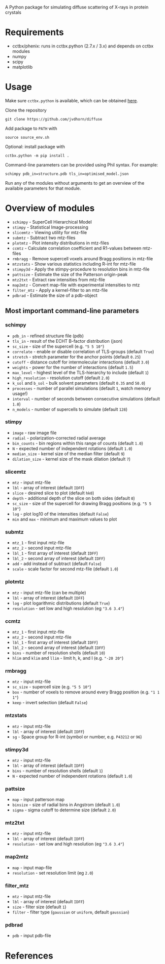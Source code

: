 A Python package for simulating diffuse scattering of X-rays in protein crystals

# Requirements
* cctbx/phenix: runs in cctbx.python (2.7.x / 3.x) and depends on cctbx modules
* numpy
* scipy
* matplotlib

# Usage
Make sure `cctbx.python` is available, which can be obtained [here](https://github.com/cctbx/cctbx_project?tab=readme-ov-file#installation).

Clone the repository
```
git clone https://github.com/jvdhorn/diffuse
```

Add package to `PATH` with
```
source source_env.sh
```

Optional: install package with
```
cctbx.python -m pip install .
```

Command-line parameters can be provided using Phil syntax. For example:
```
schimpy pdb_in=structure.pdb tls_in=optimised_model.json
```

Run any of the modules without arguments to get an overview of the available parameters for that module.

# Overview of modules
* `schimpy` - SuperCell Hierarchical Model
* `stimpy` - Statistical Image-processing
* `slicemtz` - Viewing utility for mtz-file
* `submtz` - Subtract two mtz-files
* `plotmtz` - Plot intensity distributions in mtz-files
* `ccmtz` - Calculate correlation coefficient and R1-values between mtz-files
* `rmbragg` - Remove supercell voxels around Bragg positions in mtz-file
* `mtzstats` - Show various statistics including R-int for mtz-file
* `stimpy3d` - Apply the stimpy-procedure to resolution bins in mtz-file
* `pattsize` - Estimate the size of the Patterson origin-peak
* `mtz2txt` - Extract raw intensities from mtz-file
* `map2mtz` - Convert map-file with experimental intensities to mtz
* `filter_mtz` - Apply a kernel-filter to an mtz-file
* `pdbrad` - Estimate the size of a pdb-object

## Most important command-line parameters
### schimpy
* `pdb_in` - refined structure file (pdb)
* `tls_in` - result of the ECHT B-factor distribution (json)
* `sc_size` - size of the supercell (e.g. `"5 5 10"`)
* `correlate` - enable or disable correlation of TLS-groups (default `True`)
* `stretch` - stretch parameter for the anchor points (default `0.25`)
* `cutoff` - distance cutoff for intermolecular interactions (default `3.0`)
* `weights` - power for the number of interactions (default `1.5`)
* `max_level` - highest level of the TLS-hierarchy to include (default `1`)
* `high_resolution` - resolution cutoff (default `2.0`)
* `k_sol` and `b_sol` - bulk solvent parameters (default `0.35` and `50.0`)
* `processes` - number of parallel simulations (default `1`, watch memory usage!)
* `interval` - number of seconds between consecutive simulations (default `1.0`)
* `n_models` - number of supercells to simulate (default `128`)

### stimpy
* `image` - raw image file
* `radial` - polarization-corrected radial average
* `bin_counts` - bin regions within this range of counts (default `1.0`)
* `N` - expected number of independent rotations (default `1.0`)
* `median_size` - kernel size of the median filter (default `9`)
* `dilation_size` - kernel size of the mask dilation (default `7`)

### slicemtz
* `mtz` - input mtz-file
* `lbl` - array of interest (default `IDFF`)
* `slice` - desired slice to plot (default `hk0`)
* `depth` - additional depth of the slice on both sides (default `0`)
* `sc_size` - size of the supercell for drawing Bragg positions (e.g. `"5 5 10"`)
* `log` - plot log10 of the intensities (default `False`)
* `min` and `max` - minimum and maximum values to plot

### submtz
* `mtz_1` - first input mtz-file
* `mtz_2` - second input mtz-file
* `lbl_1` - first array of interest (default `IDFF`)
* `lbl_2` - second array of interest (default `IDFF`)
* `add` - add instead of subtract (default `False`)
* `scale` - scale factor for second mtz-file (default `1.0`)

### plotmtz
* `mtz` - input mtz-file (can be multiple)
* `lbl` - array of interest (default `IDFF`)
* `log` - plot logarithmic distributions (default `True`)
* `resolution` - set low and high resolution (eg `"3.6 3.4"`)

### ccmtz
* `mtz_1` - first input mtz-file
* `mtz_2` - second input mtz-file
* `lbl_1` - first array of interest (default `IDFF`)
* `lbl_2` - second array of interest (default `IDFF`)
* `bins` - number of resolution shells (default `10`)
* `hlim` and `klim` and `llim` - limit h, k, and l (e.g. `"-20 20"`)

### rmbragg
* `mtz` - input mtz-file
* `sc_size` - supercell size (e.g. `"5 5 10"`)
* `box` - number of voxels to remove around every Bragg position (e.g. `"1 1 1"`)
* `keep` - invert selection (default `False`)

### mtzstats
* `mtz` - input mtz-file
* `lbl` - array of interest (default `IDFF`)
* `sg` - Space group for R-int (symbol or number, e.g. `P43212` or `96`)

### stimpy3d
* `mtz` - input mtz-file
* `lbl` - array of interest (default `IDFF`)
* `bins` - number of resolution shells (default `1`)
* `N` - expected number of independent rotations (default `1.0`)

### pattsize
* `map` - input patterson map
* `binsize` - size of radial bins in Angstrom (default `1.0`)
* `sigma` - sigma cutoff to determine size (default `2.0`)

### mtz2txt
* `mtz` - input mtz-file
* `lbl` - array of interest (default `IDFF`)
* `resolution` - set low and high resolution (eg `"3.6 3.4"`)

### map2mtz
* `map` - input map-file
* `resolution` - set resolution limit (eg `2.0`)

### filter_mtz
* `mtz` - input mtz-file
* `lbl` - array of interest (default `IDFF`)
* `size` - filter size (default `1`)
* `filter` - filter type (`gaussian` or `uniform`, default `gaussian`)

### pdbrad
* `pdb` - input pdb-file

# References
